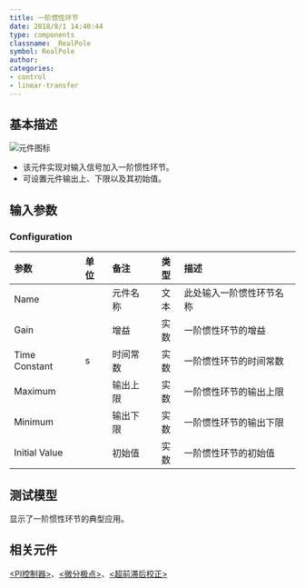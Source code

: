 ```yaml
---
title: 一阶惯性环节
date: 2018/8/1 14:40:44
type: components
classname: _RealPole
symbol: RealPole
author: 
categories: 
- control
- linear-transfer
---
```

## <span id="comp_desc">基本描述</span>
![元件图标]()

+ 该元件实现对输入信号加入一阶惯性环节。
+ 可设置元件输出上、下限以及其初始值。

## <span id="comp_params">输入参数</span>
### <span id="comp_params_group_Configuration">Configuration</span>
| 参数 | 单位 | 备注 | 类型 | 描述 |
| :--- | :--- | :--- | :--: | :--- |
| <span id="comp_params_param_Name">Name</span> |  | 元件名称 | 文本 | 此处输入一阶惯性环节名称 |
| <span id="comp_params_param_Gain">Gain</span> |  | 增益 | 实数 | 一阶惯性环节的增益 |
| <span id="comp_params_param_Tc">Time Constant</span> | s | 时间常数 | 实数 | 一阶惯性环节的时间常数 |
| <span id="comp_params_param_Max">Maximum</span> |  | 输出上限 | 实数 | 一阶惯性环节的输出上限 |
| <span id="comp_params_param_Min">Minimum</span> |  | 输出下限 | 实数 | 一阶惯性环节的输出下限 |
| <span id="comp_params_param_Init">Initial Value</span> |  | 初始值 | 实数 | 一阶惯性环节的初始值 |

[Name]: #comp_params_param_Name "Name"
[Gain]: #comp_params_param_Gain "Gain"
[Time Constant]: #comp_params_param_Tc "Time Constant"
[Maximum]: #comp_params_param_Max "Maximum"
[Minimum]: #comp_params_param_Min "Minimum"
[Initial Value]: #comp_params_param_Init "Initial Value"

## <span id="comp_example">测试模型</span>
[<test RealPole>](<test link>)显示了一阶惯性环节的典型应用。

## <span id="comp_seealso">相关元件</span>
[<PI控制器>](<test link>)、[<微分极点>](<test link>)、[<超前滞后校正>](<test link>)




